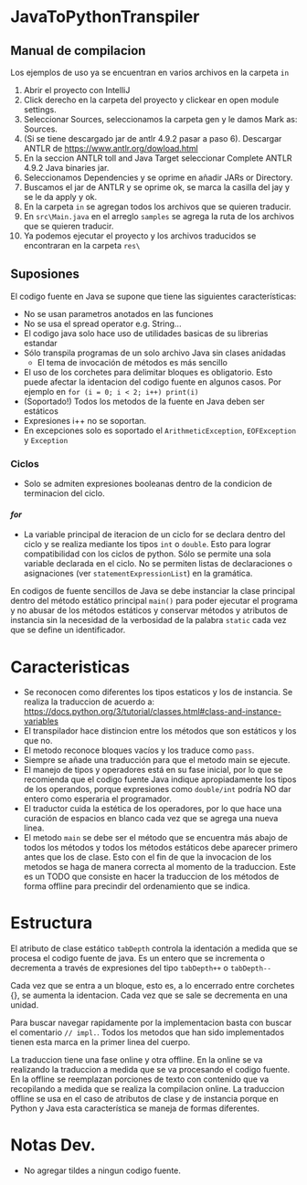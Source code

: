 # JavaToPythonTranspiler

## Manual de compilacion

Los ejemplos de uso ya se encuentran en varios archivos en la carpeta `in`

1. Abrir el proyecto con IntelliJ
2. Click derecho en la carpeta del proyecto y clickear en open module settings.
3. Seleccionar Sources, seleccionamos la carpeta gen y le damos Mark as: Sources.
4. (Si se tiene descargado jar de antlr 4.9.2 pasar a paso 6). Descargar ANTLR de https://www.antlr.org/dowload.html
5. En la seccion ANTLR toll and Java Target seleccionar Complete ANTLR 4.9.2 Java binaries jar.
6. Seleccionamos Dependencies y se oprime en añadir JARs or Directory.
7. Buscamos el jar de ANTLR y se oprime ok, se marca la casilla del jay y se le da apply y ok.
8. En la carpeta `in` se agregan todos los archivos que se quieren traducir.
9. En `src\Main.java` en el arreglo `samples` se agrega la ruta de los archivos que se quieren traducir.
10. Ya podemos ejecutar el proyecto y los archivos traducidos se encontraran en la carpeta `res\`

## Suposiones
El codigo fuente en Java se supone que tiene las siguientes características:   
- No se usan parametros anotados en las funciones    
- No se usa el spread operator e.g. String...   
- El codigo java solo hace uso de utilidades basicas de su librerias estandar   
- Sólo transpila programas de un solo archivo Java sin clases anidadas    
    * El tema de invocación de métodos es más sencillo    
- El uso de los corchetes para delimitar bloques es obligatorio. Esto puede afectar
  la identacion del codigo fuente en algunos casos. Por ejemplo en `for (i = 0; i < 2; i++) print(i)` 
- (Soportado!) Todos los metodos de la fuente en Java deben ser estáticos   
- Expresiones i++ no se soportan.
- En excepciones solo es soportado el `ArithmeticException`, `EOFException`  y `Exception` 
### Ciclos
- Solo se admiten expresiones booleanas dentro de la condicion de terminacion
  del ciclo.
#### *for*
- La variable principal de iteracion de un ciclo for se declara dentro del 
  ciclo y se realiza mediante los tipos `int` o `double`. Esto para lograr
  compatibilidad con los ciclos de python.
  Sólo se permite una sola variable declarada en el ciclo. No se permiten
  listas de declaraciones o asignaciones (ver `statementExpressionList`) en
  la gramática.



En codigos de fuente sencillos de Java se debe instanciar la clase principal dentro del
método estático principal `main()` para poder ejecutar el programa y no abusar de los 
métodos estáticos y conservar métodos y atributos de instancia sin la necesidad de la 
verbosidad de la palabra `static` cada vez que se define un identificador.

# Caracteristicas
- Se reconocen como diferentes los tipos estaticos y los de instancia. Se realiza la
  traduccion de acuerdo a: https://docs.python.org/3/tutorial/classes.html#class-and-instance-variables
- El transpilador hace distincion entre los métodos que son estáticos y los que no.
- El metodo reconoce bloques vacíos y los traduce como `pass`.
- Siempre se añade una traducción para que el metodo main se ejecute.
- El manejo de tipos y operadores está en su fase inicial, por lo que se recomienda
  que el codigo fuente Java indique apropiadamente los tipos de los operandos, porque
  expresiones como `double/int` podría NO dar entero como esperaria el programador.
- El traductor cuida la estética de los operadores, por lo que hace una curación
  de espacios en blanco cada vez que se agrega una nueva linea.
- El metodo `main` se debe ser el método que se encuentra más abajo de todos los métodos y 
  todos los métodos estáticos debe aparecer primero antes que los de clase. Esto con el 
  fin de que la invocacion de los metodos se haga de manera correcta al momento de la
  traduccion. Este es un TODO que consiste en hacer la traduccion de los métodos de forma
  offline para precindir del ordenamiento que se indica. 

# Estructura
El atributo de clase estático `tabDepth` controla la identación a medida que se procesa
el codigo fuente de java. Es un entero que se incrementa o decrementa a través
de expresiones del tipo `tabDepth++` o `tabDepth--`   

Cada vez que se entra a un bloque, esto es, a lo encerrado entre corchetes {},
se aumenta la identacion. Cada vez que se sale se decrementa en una unidad.

Para buscar navegar rapidamente por la implementacion basta con buscar el comentario
`// impl.`. Todos los metodos que han sido implementados tienen esta marca en la primer
linea del cuerpo.

La traduccion tiene una fase online y otra offline. En la online se va realizando la traduccion
a medida que se va procesando el codigo fuente. En la offline se reemplazan porciones de texto
con contenido que va recopilando a medida que se realiza la compilacion online. La traduccion
offline se usa en el caso de atributos de clase y de instancia porque en Python y Java esta
característica se maneja de formas diferentes.


# Notas Dev.
- No agregar tildes a ningun codigo fuente.
